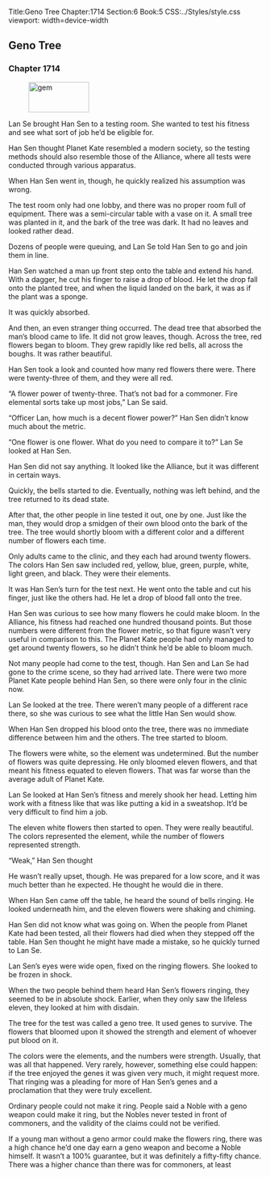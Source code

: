 Title:Geno Tree 
Chapter:1714 
Section:6 
Book:5 
CSS:../Styles/style.css 
viewport: width=device-width
  
## Geno Tree
### Chapter 1714
  
<figure>
	<img src="../Images/gem.gif" alt="gem" id="gem" width="120" height="60" />
</figure>
  

  
Lan Se brought Han Sen to a testing room. She wanted to test his fitness and see what sort of job he’d be eligible for.

Han Sen thought Planet Kate resembled a modern society, so the testing methods should also resemble those of the Alliance, where all tests were conducted through various apparatus.

When Han Sen went in, though, he quickly realized his assumption was wrong.

The test room only had one lobby, and there was no proper room full of equipment. There was a semi-circular table with a vase on it. A small tree was planted in it, and the bark of the tree was dark. It had no leaves and looked rather dead.

Dozens of people were queuing, and Lan Se told Han Sen to go and join them in line.

Han Sen watched a man up front step onto the table and extend his hand. With a dagger, he cut his finger to raise a drop of blood. He let the drop fall onto the planted tree, and when the liquid landed on the bark, it was as if the plant was a sponge.

It was quickly absorbed.

And then, an even stranger thing occurred. The dead tree that absorbed the man’s blood came to life. It did not grow leaves, though. Across the tree, red flowers began to bloom. They grew rapidly like red bells, all across the boughs. It was rather beautiful.

Han Sen took a look and counted how many red flowers there were. There were twenty-three of them, and they were all red.

“A flower power of twenty-three. That’s not bad for a commoner. Fire elemental sorts take up most jobs,” Lan Se said.

“Officer Lan, how much is a decent flower power?” Han Sen didn’t know much about the metric.

“One flower is one flower. What do you need to compare it to?” Lan Se looked at Han Sen.

Han Sen did not say anything. It looked like the Alliance, but it was different in certain ways.

Quickly, the bells started to die. Eventually, nothing was left behind, and the tree returned to its dead state.

After that, the other people in line tested it out, one by one. Just like the man, they would drop a smidgen of their own blood onto the bark of the tree. The tree would shortly bloom with a different color and a different number of flowers each time.

Only adults came to the clinic, and they each had around twenty flowers. The colors Han Sen saw included red, yellow, blue, green, purple, white, light green, and black. They were their elements.

It was Han Sen’s turn for the test next. He went onto the table and cut his finger, just like the others had. He let a drop of blood fall onto the tree.

Han Sen was curious to see how many flowers he could make bloom. In the Alliance, his fitness had reached one hundred thousand points. But those numbers were different from the flower metric, so that figure wasn’t very useful in comparison to this. The Planet Kate people had only managed to get around twenty flowers, so he didn’t think he’d be able to bloom much.

Not many people had come to the test, though. Han Sen and Lan Se had gone to the crime scene, so they had arrived late. There were two more Planet Kate people behind Han Sen, so there were only four in the clinic now.

Lan Se looked at the tree. There weren’t many people of a different race there, so she was curious to see what the little Han Sen would show.

When Han Sen dropped his blood onto the tree, there was no immediate difference between him and the others. The tree started to bloom.

The flowers were white, so the element was undetermined. But the number of flowers was quite depressing. He only bloomed eleven flowers, and that meant his fitness equated to eleven flowers. That was far worse than the average adult of Planet Kate.

Lan Se looked at Han Sen’s fitness and merely shook her head. Letting him work with a fitness like that was like putting a kid in a sweatshop. It’d be very difficult to find him a job.

The eleven white flowers then started to open. They were really beautiful. The colors represented the element, while the number of flowers represented strength.

“Weak,” Han Sen thought

He wasn’t really upset, though. He was prepared for a low score, and it was much better than he expected. He thought he would die in there.

When Han Sen came off the table, he heard the sound of bells ringing. He looked underneath him, and the eleven flowers were shaking and chiming.

Han Sen did not know what was going on. When the people from Planet Kate had been tested, all their flowers had died when they stepped off the table. Han Sen thought he might have made a mistake, so he quickly turned to Lan Se.

Lan Sen’s eyes were wide open, fixed on the ringing flowers. She looked to be frozen in shock.

When the two people behind them heard Han Sen’s flowers ringing, they seemed to be in absolute shock. Earlier, when they only saw the lifeless eleven, they looked at him with disdain.

The tree for the test was called a geno tree. It used genes to survive. The flowers that bloomed upon it showed the strength and element of whoever put blood on it.

The colors were the elements, and the numbers were strength. Usually, that was all that happened. Very rarely, however, something else could happen: if the tree enjoyed the genes it was given very much, it might request more. That ringing was a pleading for more of Han Sen’s genes and a proclamation that they were truly excellent.

Ordinary people could not make it ring. People said a Noble with a geno weapon could make it ring, but the Nobles never tested in front of commoners, and the validity of the claims could not be verified.

If a young man without a geno armor could make the flowers ring, there was a high chance he’d one day earn a geno weapon and become a Noble himself. It wasn’t a 100% guarantee, but it was definitely a fifty-fifty chance. There was a higher chance than there was for commoners, at least